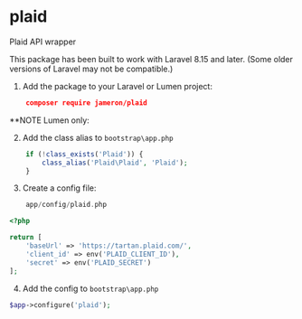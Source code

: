 # plaid
Plaid API wrapper

This package has been built to work with Laravel 8.15 and later. (Some older versions of Laravel may not be compatible.)

1) Add the package to your Laravel or Lumen project:

```json
    composer require jameron/plaid
```

**NOTE  Lumen only:

2) Add the class alias to `bootstrap\app.php`

```php
    if (!class_exists('Plaid')) {
        class_alias('Plaid\Plaid', 'Plaid');
    }
```

3) Create a config file:

```php
    app/config/plaid.php
```

```php
<?php

return [
    'baseUrl' => 'https://tartan.plaid.com/',
    'client_id' => env('PLAID_CLIENT_ID'),
    'secret' => env('PLAID_SECRET')
];
```

4) Add the config to `bootstrap\app.php`

```php
$app->configure('plaid');
```
